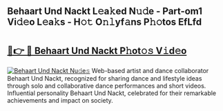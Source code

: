 ## Behaart Und Nackt L𝚎a𝚔ed N𝚞𝚍e - Part-om1 Vi𝚍𝚎o L𝚎a𝚔s - H𝚘𝚝 O𝚗𝚕yf𝚊ns P𝚑𝚘tos EfLfd

# <h2><a href="http://kfe1w8.oniu.top/?m=Behaart+Und+Nackt">🔗👉 🔴 Behaart Und Nackt P𝚑ot𝚘𝚜 V𝚒d𝚎o</a></h2>

[![Behaart Und Nackt Nu𝚍e𝚜](https://i.imgur.com/0qMVB7G.gif)](http://kfe1w8.oniu.top/?m=Behaart+Und+Nackt)
Web-based artist and dance collaborator Behaart Und Nackt, recognized for sharing dance and lifestyle ideas through solo and collaborative dance performances and short videos. Influential personality Behaart Und Nackt, celebrated for their remarkable achievements and impact on society.  
